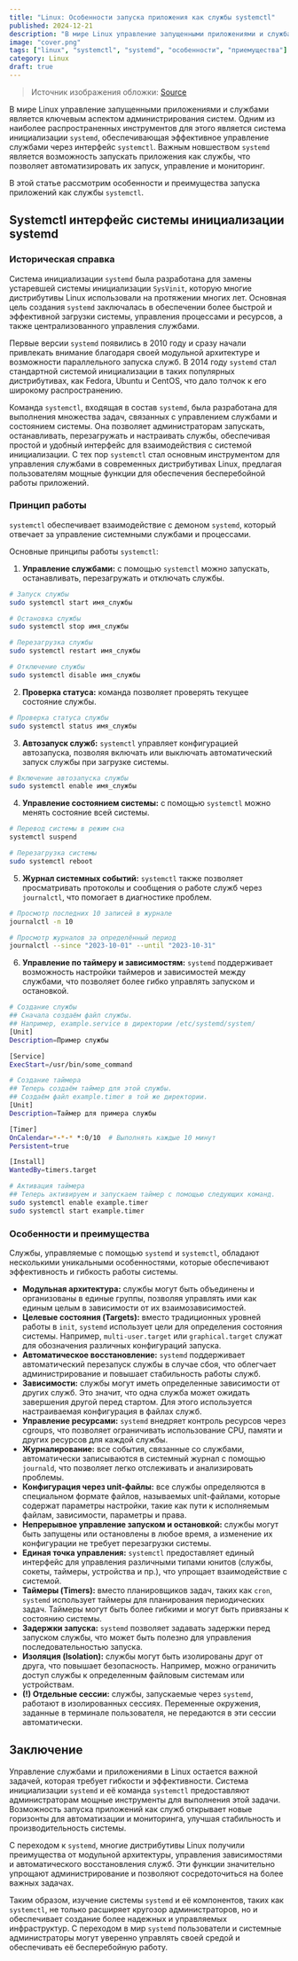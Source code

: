 ```yaml
---
title: "Linux: Особенности запуска приложения как службы systemctl"
published: 2024-12-21
description: "В мире Linux управление запущенными приложениями и службами является ключевым аспектом администрирования систем. Одним из наиболее распространенных инструментов для этого является система инициализации systemd, обеспечивающая эффективное управление службами через интерфейс systemctl. Важным новшеством systemd является возможность запускать приложения как службы, что позволяет автоматизировать их запуск, управление и мониторинг. В этой статье рассмотрим особенности и преимущества запуска приложений как службы systemctl."
image: "cover.png"
tags: ["linux", "systemctl", "systemd", "особенности", "приемущества"]
category: Linux
draft: true
---
```


> Источник изображения обложки: [Source](https://avatars.dzeninfra.ru/get-zen_doc/1950904/pub_63be79e7b5595024d7198783_63be7b99ad6c4f059b5a11bd/scale_1200)

В мире Linux управление запущенными приложениями и службами является ключевым аспектом администрирования систем. Одним из наиболее распространенных инструментов для этого является система инициализации `systemd`, обеспечивающая эффективное управление службами через интерфейс `systemctl`. Важным новшеством `systemd` является возможность запускать приложения как службы, что позволяет автоматизировать их запуск, управление и мониторинг.

В этой статье рассмотрим особенности и преимущества запуска приложений как службы `systemctl`.

## Systemctl интерфейс системы инициализации systemd
### Историческая справка
Система инициализации `systemd` была разработана для замены устаревшей системы инициализации `SysVinit`, которую многие дистрибутивы Linux использовали на протяжении многих лет. Основная цель создания `systemd` заключалась в обеспечении более быстрой и эффективной загрузки системы, управления процессами и ресурсов, а также централизованного управления службами.

Первые версии `systemd` появились в 2010 году и сразу начали привлекать внимание благодаря своей модульной архитектуре и возможности параллельного запуска служб. В 2014 году `systemd` стал стандартной системой инициализации в таких популярных дистрибутивах, как Fedora, Ubuntu и CentOS, что дало толчок к его широкому распространению.

Команда `systemctl`, входящая в состав `systemd`, была разработана для выполнения множества задач, связанных с управлением службами и состоянием системы. Она позволяет администраторам запускать, останавливать, перезагружать и настраивать службы, обеспечивая простой и удобный интерфейс для взаимодействия с системой инициализации. С тех пор `systemctl` стал основным инструментом для управления службами в современных дистрибутивах Linux, предлагая пользователям мощные функции для обеспечения бесперебойной работы приложений.

### Принцип работы
`systemctl` обеспечивает взаимодействие с демоном `systemd`, который отвечает за управление системными службами и процессами.

Основные принципы работы `systemctl`:
1. **Управление службами:** c помощью `systemctl` можно запускать, останавливать, перезагружать и отключать службы.
```bash
# Запуск службы
sudo systemctl start имя_службы

# Остановка службы
sudo systemctl stop имя_службы

# Перезагрузка службы
sudo systemctl restart имя_службы

# Отключение службы
sudo systemctl disable имя_службы
```
2. **Проверка статуса:** команда позволяет проверять текущее состояние службы.
```bash
# Проверка статуса службы
sudo systemctl status имя_службы
```
3. **Автозапуск служб:** `systemctl` управляет конфигурацией автозапуска, позволяя включать или выключать автоматический запуск службы при загрузке системы.
```bash
# Включение автозапуска службы
sudo systemctl enable имя_службы
```
4. **Управление состоянием системы:** с помощью `systemctl` можно менять состояние всей системы.
```bash
# Перевод системы в режим сна
systemctl suspend

# Перезагрузка системы
sudo systemctl reboot
```
5. **Журнал системных событий:** `systemctl` также позволяет просматривать протоколы и сообщения о работе служб через `journalctl`, что помогает в диагностике проблем.
```bash
# Просмотр последних 10 записей в журнале
journalctl -n 10

# Просмотр журналов за определённый период
journalctl --since "2023-10-01" --until "2023-10-31"
```
6. **Управление по таймеру и зависимостям:** `systemd` поддерживает возможность настройки таймеров и зависимостей между службами, что позволяет более гибко управлять запуском и остановкой.
```bash
# Создание службы
## Сначала создаём файл службы.
## Например, example.service в директории /etc/systemd/system/
[Unit]
Description=Пример службы

[Service]
ExecStart=/usr/bin/some_command

# Создание таймера
## Теперь создаём таймер для этой службы.
## Создаём файл example.timer в той же директории.
[Unit]
Description=Таймер для примера службы

[Timer]
OnCalendar=*-*-* *:0/10  # Выполнять каждые 10 минут
Persistent=true

[Install]
WantedBy=timers.target

# Активация таймера
## Теперь активируем и запускаем таймер с помощью следующих команд.
sudo systemctl enable example.timer
sudo systemctl start example.timer
```

### Особенности и преимущества
Службы, управляемые с помощью `systemd` и `systemctl`, обладают несколькими уникальными особенностями, которые обеспечивают эффективность и гибкость работы системы.

- **Модульная архитектура:** службы могут быть объединены и организованы в единые группы, позволяя управлять ими как единым целым в зависимости от их взаимозависимостей.
- **Целевые состояния (Targets):** вместо традиционных уровней работы в `init`, `systemd` использует цели для определения состояния системы. Например, `multi-user.target` или `graphical.target` служат для обозначения различных конфигураций запуска.
- **Автоматическое восстановление:** `systemd` поддерживает автоматический перезапуск службы в случае сбоя, что облегчает администрирование и повышает стабильность работы служб.
- **Зависимости:** службы могут иметь определенные зависимости от других служб. Это значит, что одна служба может ожидать завершения другой перед стартом. Для этого используется настраиваемая конфигурация в файлах служб.
- **Управление ресурсами:** `systemd` внедряет контроль ресурсов через cgroups, что позволяет ограничивать использование CPU, памяти и других ресурсов для каждой службы.
- **Журналирование:** все события, связанные со службами, автоматически записываются в системный журнал с помощью `journald`, что позволяет легко отслеживать и анализировать проблемы.
- **Конфигурация через unit-файлы:** все службы определяются в специальном формате файлов, называемых unit-файлами, которые содержат параметры настройки, такие как пути к исполняемым файлам, зависимости, параметры и права.
- **Непрерывное управление запуском и остановкой:** службы могут быть запущены или остановлены в любое время, а изменение их конфигурации не требует перезагрузки системы.
- **Единая точка управления:** `systemctl` предоставляет единый интерфейс для управления различными типами юнитов (службы, сокеты, таймеры, устройства и пр.), что упрощает взаимодействие с системой.
- **Таймеры (Timers):** вместо планировщиков задач, таких как `cron`, `systemd` использует таймеры для планирования периодических задач. Таймеры могут быть более гибкими и могут быть привязаны к состоянию системы.
- **Задержки запуска:** `systemd` позволяет задавать задержки перед запуском службы, что может быть полезно для управления последовательностью запуска.
- **Изоляция (Isolation):** службы могут быть изолированы друг от друга, что повышает безопасность. Например, можно ограничить доступ службы к определенным файловым системам или устройствам.
- **(!) Отдельные сессии:** службы, запускаемые через `systemd`, работают в изолированных сессиях. Переменные окружения, заданные в терминале пользователя, не передаются в эти сессии автоматически.

## Заключение
Управление службами и приложениями в Linux остается важной задачей, которая требует гибкости и эффективности. Система инициализации `systemd` и её команда `systemctl` предоставляют администраторам мощные инструменты для выполнения этой задачи. Возможность запуска приложений как служб открывает новые горизонты для автоматизации и мониторинга, улучшая стабильность и производительность системы.

С переходом к `systemd`, многие дистрибутивы Linux получили преимущества от модульной архитектуры, управления зависимостями и автоматического восстановления служб. Эти функции значительно упрощают администрирование и позволяют сосредоточиться на более важных задачах.

Таким образом, изучение системы `systemd` и её компонентов, таких как `systemctl`, не только расширяет кругозор администраторов, но и обеспечивает создание более надежных и управляемых инфраструктур. С переходом в мир `systemd` пользователи и системные администраторы могут уверенно управлять своей средой и обеспечивать её бесперебойную работу.
